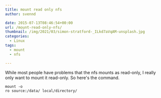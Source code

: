 ```yaml
---
title: mount read only nfs
author: svennd

date: 2015-07-13T08:46:54+00:00
url: /mount-read-only-nfs/
thumbnail: /img/2021/03/simon-stratford-_ILkd7aVqAM-unsplash.jpg
categories:
  - Linux
tags:
  - mount
  - nfs

---
```

While most people have problems that the nfs mounts as read-only, I really only want to mount it read-only. So here's the command.

<code class="EnlighterJSRAW" data-enlighter-language="null">mount -o ro source:/data/ local/directory/</code>

&nbsp;

&nbsp;